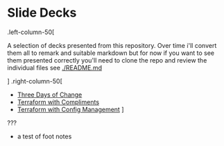 
# Slide Decks

.left-column-50[

A selection of decks presented from this repository.
Over time i'll convert them all to remark and suitable markdown but for now if you want to see them presented correctly you'll need to clone the repo and review the individual files see [./README.md](https://github.com/abuxton/presentations/blob/main/README.md)


]
.right-column-50[
* [Three Days of Change](./decks/3daysofchange/index.html)
* [Terraform with Compliments](./decks/terraform-with-compliments/index.html)
* [Terraform with Config Management](./decks/terraform-cfgmgmt/index.html)
]

???

- a test of foot notes
